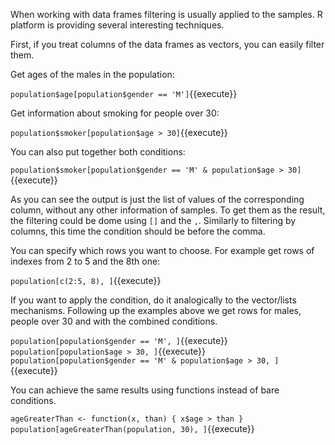 When working with data frames filtering is usually applied to the samples. R platform is providing several interesting techniques.

First, if you treat columns of the data frames as vectors, you can easily filter them.

Get ages of the males in the population:

`population$age[population$gender == 'M']`{{execute}}

Get information about smoking for people over 30:

`population$smoker[population$age > 30]`{{execute}}

You can also put together both conditions:

`population$smoker[population$gender == 'M' & population$age > 30]`{{execute}}

As you can see the output is just the list of values of the corresponding column, without any other information of samples. To get them as the result, the filtering could be dome using `[]` and the `,`. Similarly to filtering by columns, this time the condition should be before the comma.

You can specify which rows you want to choose. For example get rows of indexes from 2 to 5 and the 8th one:

`population[c(2:5, 8), ]`{{execute}}

If you want to apply the condition, do it analogically to the vector/lists mechanisms. Following up the examples above we get rows for males, people over 30 and with the combined conditions.

`population[population$gender == 'M', ]`{{execute}}
`population[population$age > 30, ]`{{execute}}
`population[population$gender == 'M' & population$age > 30, ]`{{execute}}

You can achieve the same results using functions instead of bare conditions.

`ageGreaterThan <- function(x, than) { x$age > than }
population[ageGreaterThan(population, 30), ]`{{execute}}
